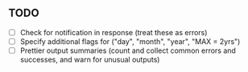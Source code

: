 ## TODO

- [ ] Check for notification in response (treat these as errors)
- [ ] Specify additional flags for ("day", "month", "year", "MAX = 2yrs")
- [ ] Prettier output summaries (count and collect common errors and successes, and warn for unusual outputs)

